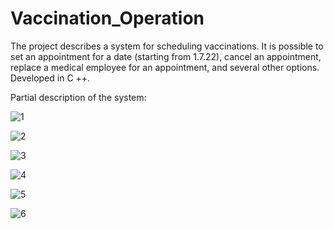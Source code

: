 # Vaccination_Operation
The project describes a system for scheduling vaccinations. It is possible to set an appointment for a date (starting from 1.7.22), cancel an appointment, replace a medical employee for an appointment, and several other options. Developed in C ++.

Partial description of the system:

![1](https://user-images.githubusercontent.com/81565589/177107514-5e3df6c2-06b4-42ab-b289-563a774b83f0.PNG)

![2](https://user-images.githubusercontent.com/81565589/177107753-2a45437b-bc1e-4d71-8d20-117db01a2964.PNG)

![3](https://user-images.githubusercontent.com/81565589/177107810-a48e59be-97a8-4e17-ae8f-0f54c2408f43.PNG)

![4](https://user-images.githubusercontent.com/81565589/177107837-3f7d8796-f238-40f1-aa0d-8ea4deb43f8b.PNG)

![5](https://user-images.githubusercontent.com/81565589/177107863-aadc0904-0509-44a2-a32b-30839647049d.PNG)

![6](https://user-images.githubusercontent.com/81565589/177107902-d8faa813-38a2-4258-b71a-832b1c41f30f.PNG)



